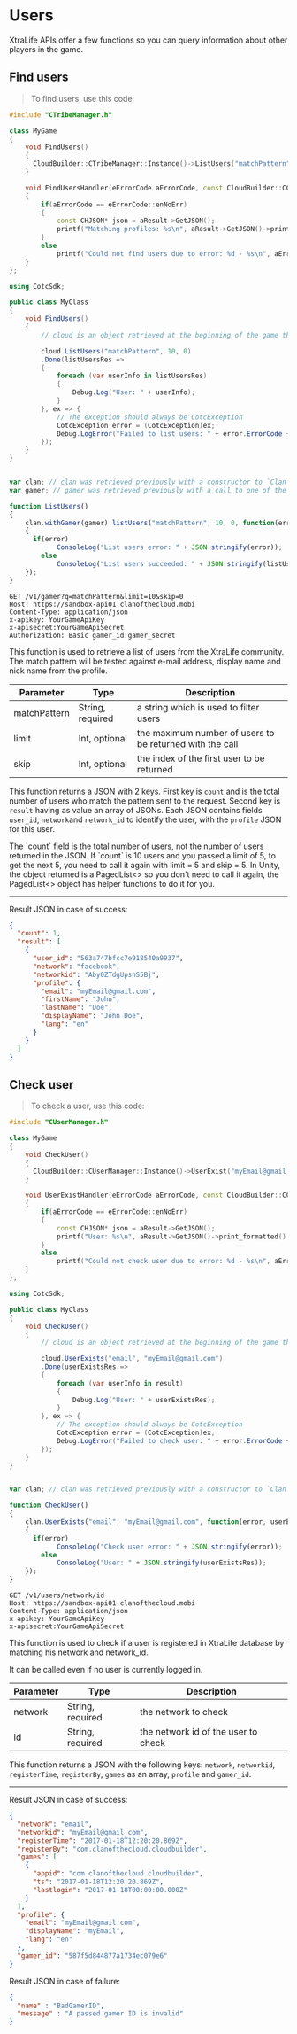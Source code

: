 # Users

XtraLife APIs offer a few functions so you can query information about other players in the game.

## Find users

> To find users, use this code:

```cpp
#include "CTribeManager.h"

class MyGame
{
    void FindUsers()
    {
      CloudBuilder::CTribeManager::Instance()->ListUsers("matchPattern", 10, 0, MakeResultHandler(this, &MyGame::FindUsersHandler));
    }

    void FindUsersHandler(eErrorCode aErrorCode, const CloudBuilder::CCloudResult *aResult)
    {
        if(aErrorCode == eErrorCode::enNoErr)
        {
            const CHJSON* json = aResult->GetJSON();
            printf("Matching profiles: %s\n", aResult->GetJSON()->print_formatted().c_str());
        }
        else
            printf("Could not find users due to error: %d - %s\n", aErrorCode, aResult->GetErrorString());
    }
};
```

```cs
using CotcSdk;

public class MyClass
{
    void FindUsers()
    {
        // cloud is an object retrieved at the beginning of the game through the CotcGameObject object.

        cloud.ListUsers("matchPattern", 10, 0)
        .Done(listUsersRes =>
        {
            foreach (var userInfo in listUsersRes)
            {
                Debug.Log("User: " + userInfo);
            }
        }, ex => {
            // The exception should always be CotcException
            CotcException error = (CotcException)ex;
            Debug.LogError("Failed to list users: " + error.ErrorCode + " (" + error.ErrorInformation + ")");
        });
    }
}
```

```objectivec
```

```javascript
var clan; // clan was retrieved previously with a constructor to `Clan`
var gamer; // gamer was retrieved previously with a call to one of the Login methods from `Clan`

function ListUsers()
{
    clan.withGamer(gamer).listUsers("matchPattern", 10, 0, function(error, listUsersRes)
    {
      if(error)
		    ConsoleLog("List users error: " + JSON.stringify(error));
	    else
		    ConsoleLog("List users succeeded: " + JSON.stringify(listUsersRes));
    });
}
```

```http
GET /v1/gamer?q=matchPattern&limit=10&skip=0
Host: https://sandbox-api01.clanofthecloud.mobi
Content-Type: application/json
x-apikey: YourGameApiKey
x-apisecret:YourGameApiSecret
Authorization: Basic gamer_id:gamer_secret
```

This function is used to retrieve a list of users from the XtraLife community. The match pattern will
be tested against e-mail address, display name and nick name from the profile.

Parameter | Type | Description
--------- | ---- | -----------
matchPattern | String, required | a string which is used to filter users
limit | Int, optional | the maximum number of users to be returned with the call
skip | Int, optional | the index of the first user to be returned

This function returns a JSON with 2 keys. First key is `count` and is the total number of users who
match the pattern sent to the request. Second key is `result` having as value an array of JSONs.
Each JSON contains fields `user_id`, `network`and `network_id` to identify the user, with the
`profile` JSON for this user.

<aside class="notice">
The `count` field is the total number of users, not the number of users returned in the JSON. If `count`
is 10 users and you passed a limit of 5, to get the next 5, you need to call it again with limit = 5 and
skip = 5. In Unity, the object returned is a PagedList<> so you don't need to call it again, the PagedList<>
object has helper functions to do it for you.
</aside>

---

<aside class="success">
Result JSON in case of success:
</aside>

```json
{
  "count": 1,
  "result": [
    {
      "user_id": "563a747bfcc7e918540a9937",
      "network": "facebook",
      "networkid": "Aby0ZTdgUpsnS5Bj",
      "profile": {
        "email": "myEmail@gmail.com",
        "firstName": "John",
        "lastName": "Doe",
        "displayName": "John Doe",
        "lang": "en"
      }
    }
  ]
}
```

## Check user

> To check a user, use this code:

```cpp
#include "CUserManager.h"

class MyGame
{
    void CheckUser()
    {
      CloudBuilder::CUserManager::Instance()->UserExist("myEmail@gmail.com", "email", MakeResultHandler(this, &MyGame::UserExistHandler));
    }

    void UserExistHandler(eErrorCode aErrorCode, const CloudBuilder::CCloudResult *aResult)
    {
        if(aErrorCode == eErrorCode::enNoErr)
        {
            const CHJSON* json = aResult->GetJSON();
            printf("User: %s\n", aResult->GetJSON()->print_formatted().c_str());
        }
        else
            printf("Could not check user due to error: %d - %s\n", aErrorCode, aResult->GetErrorString());
    }
};
```

```cs
using CotcSdk;

public class MyClass
{
    void CheckUser()
    {
        // cloud is an object retrieved at the beginning of the game through the CotcGameObject object.

        cloud.UserExists("email", "myEmail@gmail.com")
        .Done(userExistsRes =>
        {
            foreach (var userInfo in result)
            {
                Debug.Log("User: " + userExistsRes);
            }
        }, ex => {
            // The exception should always be CotcException
            CotcException error = (CotcException)ex;
            Debug.LogError("Failed to check user: " + error.ErrorCode + " (" + error.ErrorInformation + ")");
        });
    }
}
```

```objectivec
```

```javascript
var clan; // clan was retrieved previously with a constructor to `Clan`

function CheckUser()
{
    clan.UserExists("email", "myEmail@gmail.com", function(error, userExistsRes)
    {
      if(error)
		    ConsoleLog("Check user error: " + JSON.stringify(error));
	    else
		    ConsoleLog("User: " + JSON.stringify(userExistsRes));
    });
}
```

```http
GET /v1/users/network/id
Host: https://sandbox-api01.clanofthecloud.mobi
Content-Type: application/json
x-apikey: YourGameApiKey
x-apisecret:YourGameApiSecret
```

This function is used to check if a user is registered in XtraLife database by matching his network and
network_id.
<aside class="notice">
It can be called even if no user is currently logged in.
</aside>


Parameter | Type | Description
--------- | ---- | -----------
network | String, required | the network to check
id | String, required | the network id of the user to check

This function returns a JSON with the following keys: `network`, `networkid`, `registerTime`, `registerBy`,
`games` as an array, `profile` and `gamer_id`. 

---

<aside class="success">
Result JSON in case of success:
</aside>

```json
{
  "network": "email",
  "networkid": "myEmail@gmail.com",
  "registerTime": "2017-01-18T12:20:20.869Z",
  "registerBy": "com.clanofthecloud.cloudbuilder",
  "games": [
    {
      "appid": "com.clanofthecloud.cloudbuilder",
      "ts": "2017-01-18T12:20:20.869Z",
      "lastlogin": "2017-01-18T00:00:00.000Z"
    }
  ],
  "profile": {
    "email": "myEmail@gmail.com",
    "displayName": "myEmail",
    "lang": "en"
  },
  "gamer_id": "587f5d844877a1734ec079e6"
}
```

<aside class="warning">
Result JSON in case of failure:
</aside>

```json
{
  "name" : "BadGamerID",
  "message" : "A passed gamer ID is invalid"
}
```
